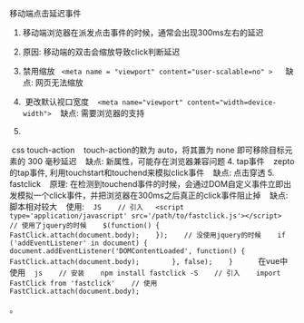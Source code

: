 移动端点击延迟事件 
1. 移动端浏览器在派发点击事件的时候，通常会出现300ms左右的延迟

2. 原因: 移动端的双击会缩放导致click判断延迟


1. 禁用缩放   `<meta name = "viewport" content="user-scalable=no" > `    缺点: 网页无法缩放
2.  更改默认视口宽度    `<meta name="viewport" content="width=device-width">`    缺点: 需要浏览器的支持
3. 
 css touch-action    touch-action的默为 auto，将其置为 none 即可移除目标元素的 300 毫秒延迟    缺点: 新属性，可能存在浏览器兼容问题
4. tap事件    zepto的tap事件, 利用touchstart和touchend来模拟click事件    缺点: 点击穿透
5. fastclick    原理: 在检测到touchend事件的时候，会通过DOM自定义事件立即出发模拟一个click事件，并把浏览器在300ms之后真正的click事件阻止掉    缺点: 脚本相对较大    使用:    ```JS    // 引入   <script type='application/javascript' src='/path/to/fastclick.js'></script>    // 使用了jquery的时候    $(function() {        FastClick.attach(document.body);    });    // 没使用jquery的时候    if ('addEventListener' in document) {        document.addEventListener('DOMContentLoaded', function() {            FastClick.attach(document.body);        }, false);    }    ```    在vue中使用    ```js    // 安装    npm install fastclick -S    // 引入    import FastClick from 'fastclick'    // 使用    FastClick.attach(document.body);    ```

。